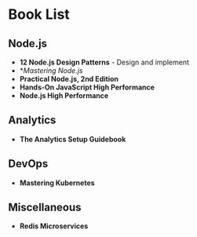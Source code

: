 # Book List

## Node.js
- **12 Node.js Design Patterns** - Design and implement
- **Mastering Node.js*
- **Practical Node.js, 2nd Edition**
- **Hands-On JavaScript High Performance**
- **Node.js High Performance**

## Analytics
- **The Analytics Setup Guidebook**

## DevOps
- **Mastering Kubernetes**

## Miscellaneous
- **Redis Microservices**